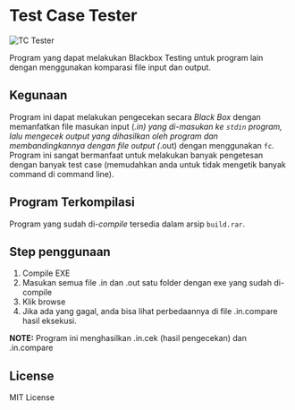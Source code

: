 # Test Case Tester
![TC Tester](/../screenshoot/screenshoots/tctester.jpg?raw=true "TC Tester")

Program yang dapat melakukan Blackbox Testing untuk program lain dengan menggunakan komparasi file input dan output.

## Kegunaan
Program ini dapat melakukan pengecekan secara *Black Box* dengan memanfatkan file masukan input (*.in) yang di-masukan ke `stdin` program, lalu mengecek output yang dihasilkan oleh program dan membandingkannya dengan file output (*.out) dengan menggunakan `fc`.
Program ini sangat bermanfaat untuk melakukan banyak pengetesan dengan banyak test case (memudahkan anda untuk tidak mengetik banyak command di command line).

## Program Terkompilasi
Program yang sudah di-*compile* tersedia dalam arsip `build.rar`.

## Step penggunaan
1. Compile EXE
2. Masukan semua file .in dan .out satu folder dengan exe yang sudah di-compile
3. Klik browse
4. Jika ada yang gagal, anda bisa lihat perbedaannya di file .in.compare hasil eksekusi. 

**NOTE:** Program ini menghasilkan .in.cek (hasil pengecekan) dan .in.compare

## License
MIT License
